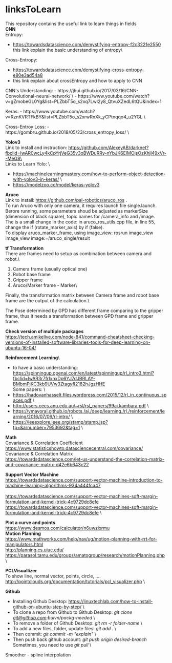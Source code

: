# linksToLearn
This repository contains the useful link to learn things in fields\
**CNN**\
Entropy:
- https://towardsdatascience.com/demystifying-entropy-f2c3221e2550 
this link explain the basic understanding of entropy\

Cross-Entropy:
- https://towardsdatascience.com/demystifying-cross-entropy-e80e3ad54a8 
- this link explain about crossEntropy and how to apply to CNN
<p>
CNN's Understanding: 
- https://jhui.github.io/2017/03/16/CNN-Convolutional-neural-network/ \
- https://www.youtube.com/watch?v=gZmobeGL0Yg&list=PLZbbT5o_s2xq7LwI2y8_QtvuXZedL6tQU&index=1 
<p>
Keras: 
- https://www.youtube.com/watch?v=RznKVRTFkBY&list=PLZbbT5o_s2xrwRnXk_yCPtnqqo4_u2YGL \
<p>
Cross-Entroy Loss:
  - https://gombru.github.io/2018/05/23/cross_entropy_loss/ \

**Yolov3**\
Link to install and instruction: https://github.com/AlexeyAB/darknet?fbclid=IwAR0wcLy4kCpYrjVeG35v3oBWDuRRy-nYbJK6ElMOjsOzKhjl49xVr--MeG8\ \
Links to Learn Yolo: \
- https://machinelearningmastery.com/how-to-perform-object-detection-with-yolov3-in-keras/ \
- https://modelzoo.co/model/keras-yolov3 


**Aruco**\
Link to install: https://github.com/pal-robotics/aruco_ros .\
To run Aruco with only one camera, it requires launch file single.launch. Berore running, some parameters shoud be adjusted as markerSize (dimension of black square), topic names for /camera_info and /image. \
The is a small change in the code: in aruco_ros_utils.cpp file, in line 55, change the if (rotate_marker_axis) by if (false).\
To display aruco_marker_frame, using image_view: rosrun image_view image_view image:=/aruco_single/result


**tf Transformation**\
There are frames need to setup as combination between camera and robot.\
1. Camera frame (usually optical one)
2. Robot base frame
3. Gripper frame
4. Aruco/Marker frame - Marker\
<a/>
Finally, the transformation matrix between Camera frame and robot base frame are the output of the calculation.\

The Pose determined by GPD has different frame comparing to the gripper frame, thus it needs a transformation between GPD frame and gripper frame.

**Check version of multiple packages**\
https://tech.amikelive.com/node-841/command-cheatsheet-checking-versions-of-installed-software-libraries-tools-for-deep-learning-on-ubuntu-16-04/

**Reinforcement Learning**\
- to have a basic understanding: https://spinningup.openai.com/en/latest/spinningup/rl_intro3.html?fbclid=IwAR3r7frIxnxDp6YJ7dJBRLAY-BMbmPjKC3kb9UVw3Ztagyfl2182hJgzHHE \
Some papers: \
- https://hadovanhasselt.files.wordpress.com/2015/12/rl_in_continuous_spaces.pdf \
- http://users.cecs.anu.edu.au/~rsl/rsl_papers/99ai.kambara.pdf \
- https://vmayoral.github.io/robots,/ai,/deep/learning,/rl,/reinforcement/learning/2016/07/06/rl-intro/ \
- https://ieeexplore.ieee.org/stamp/stamp.jsp?tp=&arnumber=7953692&tag=1 \


**Math**\
Covariance & Correlation Coefficient \
https://www.statisticshowto.datasciencecentral.com/covariance/ \
Covariance & Correlation Matrix\
https://towardsdatascience.com/let-us-understand-the-correlation-matrix-and-covariance-matrix-d42e6b643c22

**Support Vector Machine**\
https://towardsdatascience.com/support-vector-machine-introduction-to-machine-learning-algorithms-934a444fca47 \
\
https://towardsdatascience.com/support-vector-machines-soft-margin-formulation-and-kernel-trick-4c9729dc8efe \
https://towardsdatascience.com/support-vector-machines-soft-margin-formulation-and-kernel-trick-4c9729dc8efe \

**Plot a curve and points**\
https://www.desmos.com/calculator/n6uwzixrmu \
**Motion Planning** \
https://www.mathworks.com/help/nav/ug/motion-planning-with-rrt-for-manipulators.html \
http://planning.cs.uiuc.edu/ \
https://parasol.tamu.edu/groups/amatogroup/research/motionPlanning.php \

**PCLVisuallizer** \
To show line, normal vector, points, circle, ....
http://pointclouds.org/documentation/tutorials/pcl_visualizer.php \

**Github**
- Installing Github Desktop: https://linuxtechlab.com/how-to-install-github-on-ubuntu-step-by-step/ \
- To clone a repo from Github to Github Desktop: *git clone git@github.com:buivn/packg-needed* \
- To remove a folder of Github Desktop: *git rm -r folder-name* \
- To add a new files, folder, update files: *git add .* \
- Then commit: *git commit -m "explain"* \
- Then push back github account: *git push origin desired-branch* \
Sometimes, you need to use *git pull* \


Smoother - spline interpolation

